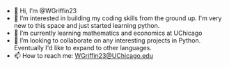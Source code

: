 - 👋 Hi, I’m @WGriffin23
- 👀 I’m interested in building my coding skills from the ground up. I'm very new to this space and just started learning python. 
- 🌱 I’m currently learning mathematics and economics at UChicago
- 💞️ I’m looking to collaborate on any interesting projects in Python. Eventually I'd like to expand to other languages. 
- 📫 How to reach me: WGriffin23@UChicago.edu

<!---
WGriffin23/WGriffin23 is a ✨ special ✨ repository because its `README.md` (this file) appears on your GitHub profile.
You can click the Preview link to take a look at your changes.
--->
